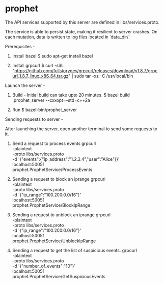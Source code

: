 # prophet

The API services supported by this server are defined in libs/services.proto.

The service is able to persist state, making it resilient to server crashes. On each mutation, data is written to log files located in 'data_dir/'.

Prerequisites - 

1. Install bazel
$ sudo apt-get install bazel

2. Install grpcurl
$ curl -sSL "https://github.com/fullstorydev/grpcurl/releases/download/v1.8.7/grpcurl_1.8.7_linux_x86_64.tar.gz" | sudo tar -xz -C /usr/local/bin

Launch the server - 

1. Build - Initial build can take upto 20 minutes.
$ bazel build :prophet_server --cxxopt=-std=c++2a

2. Run
$ bazel-bin/prophet_server

Sending requests to server - 

After launching the server, open another terminal to send some requests to it.

1. Send a request to process events
grpcurl \
-plaintext \
-proto libs/services.proto \
-d '{"events":{"ip_address":"1.2.3.4","user":"Alice"}}' \
localhost:50051 \
prophet.ProphetService/ProcessEvents

2. Sending a request to block an iprange
grpcurl \
-plaintext \
-proto libs/services.proto \
-d '{"ip_range":"100.200.0.0/16"}' \
localhost:50051 \
prophet.ProphetService/BlockIpRange

3. Sending a request to unblock an iprange
grpcurl \
-plaintext \
-proto libs/services.proto \
-d '{"ip_range":"100.200.0.0/16"}' \
localhost:50051 \
prophet.ProphetService/UnblockIpRange

4. Sending a request to get the list of suspicious events.
grpcurl \
-plaintext \
-proto libs/services.proto \
-d '{"number_of_events":"10"}' \
localhost:50051 \
prophet.ProphetService/GetSuspiciousEvents